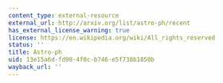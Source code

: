 ```yaml
---
content_type: external-resource
external_url: http://arxiv.org/list/astro-ph/recent
has_external_license_warning: true
license: https://en.wikipedia.org/wiki/All_rights_reserved
status: ''
title: Astro-ph
uid: 13e15a6d-fd98-4f0c-b746-e5f738b1850b
wayback_url: ''
---
```

